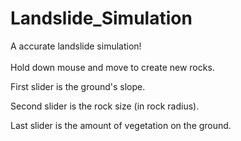 # Landslide_Simulation
A accurate landslide simulation!
<br>
<br>
Hold down mouse and move to create new rocks.

First slider is the ground's slope.

Second slider is the rock size (in rock radius).

Last slider is the amount of vegetation on the ground.
